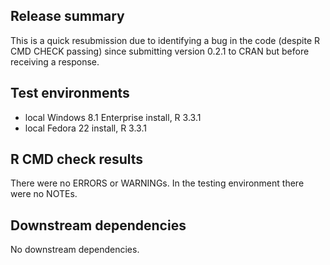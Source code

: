 ## Release summary

This is a quick resubmission due to identifying a bug in the code (despite R CMD CHECK passing) since submitting version 0.2.1 to CRAN but before receiving a response.

## Test environments

* local Windows 8.1 Enterprise install, R 3.3.1
* local Fedora 22 install, R 3.3.1

## R CMD check results

There were no ERRORS or WARNINGs. In the testing environment there were no NOTEs.

## Downstream dependencies

No downstream dependencies.